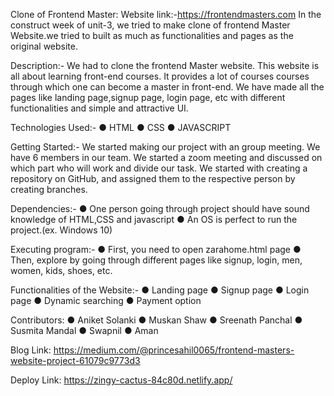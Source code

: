 Clone of Frontend Master:
Website link:-https://frontendmasters.com
In the construct week of unit-3, we tried to make clone of frontend Master Website.we tried to built as much as functionalities  and pages as the original website.

Description:-
We had to clone the  frontend Master website. This website is all about learning front-end courses. It provides a lot of courses courses through which one can become a master in front-end. We have made all the pages like landing page,signup page, login page, etc with different functionalities and simple and attractive UI.

Technologies Used:-
●	HTML
●	CSS
●	JAVASCRIPT

Getting Started:-
We started making our project with an group meeting. We have 6 members in our team. We started a zoom meeting and discussed on which part who will work and divide our task.
We started with creating a repository on GitHub, and assigned them to the respective person by creating branches.

Dependencies:-
●	One person going through project should have sound knowledge of HTML,CSS and javascript
●	 An OS is perfect to run the project.(ex. Windows 10)

Executing program:-
●	First, you need to open zarahome.html page
●	Then, explore by going through different pages like signup, login, men, women, kids, shoes, etc.

Functionalities of the Website:-
●	Landing page
●	Signup page
●	Login page
●	Dynamic searching
●	Payment option

Contributors:
●	Aniket Solanki
●	Muskan Shaw
●	Sreenath Panchal
●	Susmita Mandal
●	Swapnil
●	Aman


Blog Link: https://medium.com/@princesahil0065/frontend-masters-website-project-61079c9773d3

Deploy Link: https://zingy-cactus-84c80d.netlify.app/








































